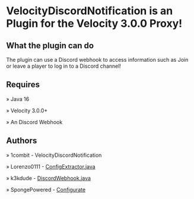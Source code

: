  # VelocityDiscordNotification is an Plugin for the Velocity 3.0.0 Proxy!
 
 
 ## What the plugin can do
 
The plugin can use a Discord webhook to access information such as Join or leave a player to log in to a Discord channel!


## Requires

» Java 16

» Velocity 3.0.0+

» An Discord Webhook

## Authors

» 1combit - VelocityDiscordNotification

» Lorenzo0111 - [ConfigExtractor.java](https://github.com/Lorenzo0111/RocketJoin/blob/4d6ffab02126703f8a216e990ac3d4a839a1cd3e/src/main/java/me/lorenzo0111/rocketjoin/common/ConfigExtractor.java#L35)

» k3kdude - [DiscordWebhook.java](https://gist.github.com/k3kdude/fba6f6b37594eae3d6f9475330733bdb)

» SpongePowered - [Configurate](https://github.com/SpongePowered/configurate)

